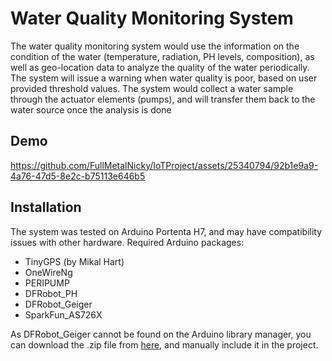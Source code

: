 # Water Quality Monitoring System
The water quality monitoring system would use the information on the condition of the water
(temperature, radiation, PH levels, composition), as well as geo-location data to analyze the
quality of the water periodically. The system will issue a warning when water quality is poor,
based on user provided threshold values. The system would collect a water sample through
the actuator elements (pumps), and will transfer them back to the water source once the
analysis is done

## Demo

https://github.com/FullMetalNicky/IoTProject/assets/25340794/92b1e9a9-4a76-47d5-8e2c-b75113e646b5


## Installation 
The system was tested on Arduino Portenta H7, and may have compatibility issues with other hardware. 
Required Arduino packages:
* TinyGPS (by Mikal Hart)
* OneWireNg
* PERIPUMP
* DFRobot_PH
* DFRobot_Geiger
* SparkFun_AS726X

As DFRobot_Geiger cannot be found on the Arduino library manager, you can download the .zip file from [here](https://github.com/cdjq/DFRobot_Geiger), and manually include it in the project. 
